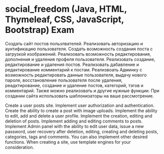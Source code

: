 # social_freedom (Java, HTML, Thymeleaf, CSS, JavaScript, Bootstrap) Exam
Создать сайт постов пользлвателей. Реализовать авторизацию и аунтификацию пользователя. Создать возможность создания поста с загрузкой изображений.
Реализовать возможность редактирования, дополнения и удаления профеля пользователя. Реализовать создание, редактирование и удаления постов.
Реализовать дабавление и редактирование комментарий к постам. Реализвоать Админку с возможность редактировать данные пользователя, выдачу нового пароля,
восстановление пользователя после удаления, реадктирование, создание и удаление постов, категорий, тэгов и комментарий.
Также можно реализовать и другие нужные функции. При создании сайта использовать шаблонизаторы на ваше рассмотрение.

Create a user posts site. Implement user authorization and authentication. Create the ability to create a post with image uploads.
Implement the ability to edit, add and delete a user profile. Implement the creation, editing and deletion of posts.
Implement adding and editing comments to posts. Implement Admin panel with the ability to edit user data, issue a new password,
user recovery after deletion, editing, creating and deleting posts, categories, tags and comments.
You can also implement other desired functions. When creating a site, use template engines for your consideration.
